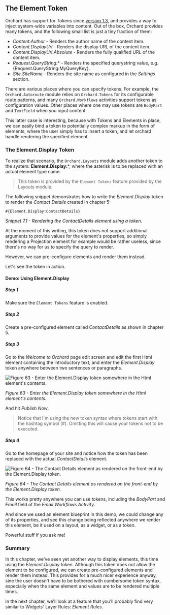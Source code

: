 ## The Element Token ##
Orchard has support for Tokens since [version 1.3](https://orchard.codeplex.com/releases/view/69668), and provides a way to inject system-wide variables into content. Out of the box, Orchard provides many tokens, and the following small list is just a tiny fraction of them:

- *Content.Author* - Renders the author name of the content item.
- *Content.DisplayUrl* - Renders the display URL of the content item.
- *Content.DisplayUrl.Absolute* - Renders the fully qualified URL of the content item.
- *Request.QueryString:** - Renders the specified querystring value, e.g. {Request.QueryString:MyQueryKey}.
- *Site.SiteName* - Renders the site name as configured in the *Settings* section.

There are various places where you can specify tokens. For example, the `Orchard.Autoroute` module relies on `Orchard.Tokens` for its configurable route patterns, and many `Orchard.Workflows` activities support tokens as configuration values. Other places where one may use tokens are `BodyPart` and `TextField` when you input content.

This latter case is interesting, because with Tokens and Elements in place, we can easily bind a token to potentially complex markup in the form of elements, where the user simply has to insert a token, and let orchard handle rendering the specified element.

### The Element.Display Token ###
To realize that scenario, the `Orchard.Layouts` module adds another token to the system: **Element.Display:***, where the asterisk is to be replaced with an actual element type name.

> This token is provided by the `Element Tokens` feature provided by the Layouts module.

The following snippet demonstrates how to write the *Element.Display* token to render the *Contact Details* created in chapter 5:

    #{Element.Display:ContactDetails} 

*Snippet 7.1 - Rendering the ContactDetails element using a token.*

At the moment of this writing, this token does not support additional arguments to provide values for the element's properties, so simply rendering a Projection element for example would be rather useless, since there's no way for us to specify the query to render.

However, we can pre-configure elements and render them instead.

Let's see the token in action.

#### Demo: Using Element.Display ####
##### Step 1 #####
Make sure the `Element Tokens` feature is enabled.

##### Step 2 #####
Create a pre-configured element called *ContactDetails* as shown in chapter 5.

##### Step 3 #####
Go to the *Welcome to Orchard* page edit screen and edit the first Html element containing the introductory text, and enter the *Element.Display* token anywhere between two sentences or paragraphs.

![Figure 63 - Enter the Element.Display token somewhere in the Html element's contents.](http://i.imgur.com/sjGQ7zq.png)

*Figure 63 - Enter the Element.Display token somewhere in the Html element's contents.*

And hit *Publish Now*.

> Notice that I'm using the new token syntax where tokens start with the hashtag symbol (#). Omitting this will cause your tokens not to be executed.

##### Step 4 #####
Go to the homepage of your site and notice how the token has been replaced with the actual *ContactDetails* element.

![Figure 64 - The Contact Details element as rendered on the front-end by the Element.Display token.](http://i.imgur.com/cO1nip2.png)

*Figure 64 - The Contact Details element as rendered on the front-end by the Element.Display token.*

This works pretty anywhere you can use tokens, including the *BodyPart* and *Email* field of the *Email Workflows Activity*.

And since we used an element blueprint in this demo, we could change any of its properties, and see this change being reflected anywhere we render this element, be it used on a layout, as a widget, or as a token.

Powerful stuff if you ask me!

### Summary ###
In this chapter, we've seen yet another way to display elements, this time using the *Element.Display* token.
Although this token does not allow the element to be configured, we can create pre-configured elements and render them instead. This provides for a much nicer experience anyway, sine the user doesn't have to be bothered with cumbersome token syntax, especially when the same element and values are to be rendered multiple times.

In the next chapter, we'll look at a feature that you'll probably find very similar to Widgets' Layer Rules: *Element Rules*.